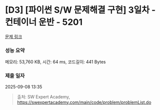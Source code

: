 # [D3] [파이썬 S/W 문제해결 구현] 3일차 - 컨테이너 운반 - 5201 

[문제 링크](https://swexpertacademy.com/main/code/problem/problemDetail.do?contestProbId=AWT-JKa6caEDFAVT) 

### 성능 요약

메모리: 53,760 KB, 시간: 64 ms, 코드길이: 441 Bytes

### 제출 일자

2025-09-08 13:35



> 출처: SW Expert Academy, https://swexpertacademy.com/main/code/problem/problemList.do